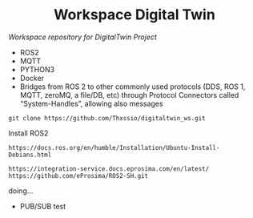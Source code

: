 <h1 align="center"> Workspace Digital Twin </h1>

*Workspace repository for DigitalTwin Project*

* ROS2
* MQTT
* PYTHON3
* Docker
* Bridges from ROS 2 to other commonly used protocols (DDS, ROS 1, MQTT, zeroMQ, a file/DB, etc) through Protocol Connectors called “System-Handles”, allowing also messages


```
git clone https://github.com/Thxssio/digitaltwin_ws.git

```

Install ROS2

```
https://docs.ros.org/en/humble/Installation/Ubuntu-Install-Debians.html

```

```
https://integration-service.docs.eprosima.com/en/latest/
https://github.com/eProsima/ROS2-SH.git

```

doing...

* PUB/SUB test

